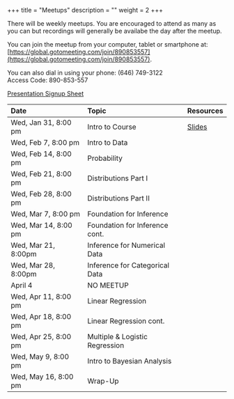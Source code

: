 +++
title = "Meetups"
description = ""
weight = 2
+++


There will be weekly meetups. You are encouraged to attend as many as you can but recordings will generally be availabe the day after the meetup.

You can join the meetup from your computer, tablet or smartphone at: [https://global.gotomeeting.com/join/890853557](https://global.gotomeeting.com/join/890853557).

You can also dial in using your phone: (646) 749-3122  
Access Code: 890-853-557


[Presentation Signup Sheet](https://docs.google.com/spreadsheets/d/16Zs__YKL76-WGqPtK_1srIOsWlI8mOmRMwmczgHLCPU/edit?usp=sharing)


Date                 | Topic                           | Resources |
:--------------------|:--------------------------------|:----------|
Wed, Jan 31, 8:00 pm | Intro to Course                 | [Slides](/slides/2018-01-31-Intro_to_Course.html)
Wed, Feb 7, 8:00 pm  | Intro to Data                   | 
Wed, Feb 14, 8:00 pm | Probability                     | 
Wed, Feb 21, 8:00 pm | Distributions Part I            | 
Wed, Feb 28, 8:00 pm | Distributions Part II           | 
Wed, Mar 7, 8:00 pm  | Foundation for Inference        | 
Wed, Mar 14, 8:00 pm | Foundation for Inference cont.  | 
Wed, Mar 21, 8:00pm  | Inference for Numerical Data    | 
Wed, Mar 28, 8:00pm  | Inference for Categorical Data  | 
April 4              | NO MEETUP                       | 
Wed, Apr 11, 8:00 pm | Linear Regression               | 
Wed, Apr 18, 8:00 pm | Linear Regression cont.         | 
Wed, Apr 25, 8:00 pm | Multiple & Logistic Regression  | 
Wed, May 9, 8:00 pm  | Intro to Bayesian Analysis      | 
Wed, May 16, 8:00 pm | Wrap-Up                         | 


